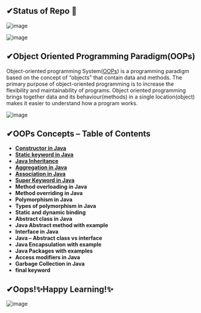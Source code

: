 ## ✔Status of Repo 👀
<!--[image](https://user-images.githubusercontent.com/67740644/141652543-0dba4e83-c289-4806-a7a4-44466df47c64.png)-->
![image](https://user-images.githubusercontent.com/67740644/141665511-8e0901eb-9184-43f7-94f6-3b9a05a549cb.png)

![image](https://user-images.githubusercontent.com/67740644/141665333-50841bcc-a09b-43a0-95f5-648378bd9e2e.png)

## ✔Object Oriented Programming Paradigm(OOPs)
Object-oriented programming System([OOPs](https://beginnersbook.com/2013/04/oops-concepts/)) is a programming paradigm based on the concept of “objects” that contain data and methods. The primary purpose of object-oriented programming is to increase the flexibility and maintainability of programs. Object oriented programming brings together data and its behaviour(methods) in a single location(object) makes it easier to understand how a program works.

![image](https://user-images.githubusercontent.com/67740644/141665424-cd093d3f-00fe-40ae-b56b-9d047c0b5d60.png)

## ✔OOPs Concepts – Table of Contents

- [**Constructor in Java**](https://github.com/KanakamSasikalyan/Java-OOPs/tree/main/Constructors)
- [**Static keyword in Java**](https://github.com/KanakamSasikalyan/Java-OOPs/tree/main/Static-keyword)
- [**Java Inheritance**](https://github.com/KanakamSasikalyan/Java-OOPs/tree/main/Inheritance)
- [**Aggregation in Java**](https://github.com/KanakamSasikalyan/Java-OOPs/tree/main/Aggregation)
- [**Association in Java**](https://github.com/KanakamSasikalyan/Java-OOPs/tree/main/Association)
- [**Super Keyword in Java**]()
- **Method overloading in Java**
- **Method overriding in Java**
- **Polymorphism in Java**
- **Types of polymorphism in Java**
- **Static and dynamic binding**
- **Abstract class in Java**
- **Java Abstract method with example**
- **Interface in Java**
- **Java – Abstract class vs interface**
- **Java Encapsulation with example**
- **Java Packages with examples**
- **Access modifiers in Java**
- **Garbage Collection in Java**
- **final keyword**

## ✔Oops!✨Happy Learning!✨
![image](https://user-images.githubusercontent.com/67740644/141652359-e7da357c-2ca1-4c42-8f0c-7aa35ba57a20.png)
